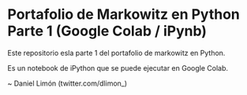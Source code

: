 # Portafolio de Markowitz en Python Parte 1 (Google Colab / iPynb)

Este repositorio esla parte 1 del portafolio de markowitz en Python.

Es un notebook de iPython que se puede ejecutar en Google Colab.

~ Daniel Limón (twitter.com/dlimon_)